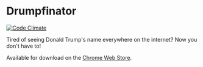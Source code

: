 # Drumpfinator

[![Code Climate](https://codeclimate.com/github/mark-monteiro/drumpfinator/badges/gpa.svg)](https://codeclimate.com/github/mark-monteiro/drumpfinator)

Tired of seeing Donald Trump's name everywhere on the internet? Now you don't have to!

Available for download on the [Chrome Web Store](https://chrome.google.com/webstore/detail/drumpfinator/bjimekmhhbmpblaifnbeingfpbipbppg).
